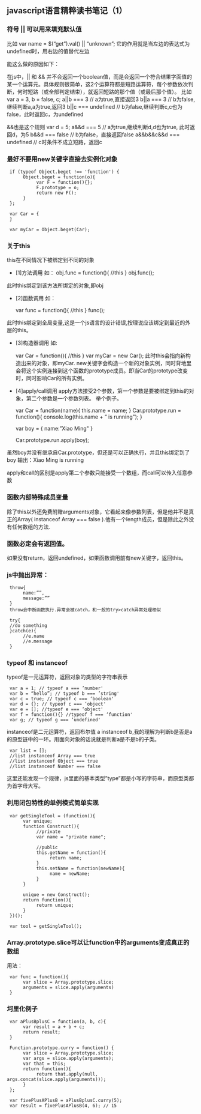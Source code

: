 ## javascript语言精粹读书笔记（1）

### 符号 || 可以用来填充默认值

比如
var name = $(“get”).val() || “unknown”;
它的作用就是当左边的表达式为undefined时，用右边的值替代左边

能这么做的原因如下：

在js中，|| 和 && 并不会返回一个boolean值，而是会返回一个符合结果字面值的某一个运算元。具体规则很简单，这2个运算符都是短路运算符，每个参数依次判断，何时短路（或全部判定结束），就返回短路的那个值（或最后那个值）。
比如
var a = 3, b = false, c;
a||b === 3 // a为true,直接返回3
b||a === 3 // b为false,继续判断a,a为true,返回3
b||c === undefined // b为false,继续判断c,c也为false，此时返回c，为undefined

&&也是这个规则
var d = 5;
a&&d === 5 // a为true,继续判断d,d也为true, 此时返回d，为5
b&&d === false // b为false，直接返回false
a&&b&&c&&d === undefined // c时条件不成立短路，返回c


### 最好不要用new关键字直接去实例化对象
     if (typeof Object.beget !== 'function') {
          Object.beget = function(o){
               var F = function(){};     
               F.prototype = o;
               return new F();
          }
     };

     var Car = {
     }

     var myCar = Object.beget(Car);


### 关于this
this在不同情况下被绑定到不同的对象

* [1]方法调用
如：
     obj.func = function(){
          //this
     }
     obj.func();

此时this绑定到该方法所绑定的对象,即obj

* [2]函数调用
如：

     var func = function(){
          //this
     }
     func();

此时this绑定到全局变量,这是一个js语言的设计错误,按理说应该绑定到最近的外层的this。

* [3]构造器调用
如:

     var Car = function(){
          //this
     }
     var myCar = new Car();
此时this会指向新构造出来的对象，即myCar.
new关键字会构造一个新的对象实例，同时背地里会将这个实例连接到这个函数的prototype成员。即当Car的prototype改变时，同时影响Car的所有实例。

* [4]apply/call调用
apply方法接受2个参数，第一个参数是要被绑定到this的对象，第二个参数是一个参数列表。
举个例子。

     var Car = function(name){
          this.name = name;
     }
     Car.prototype.run = function(){
          console.log(this.name + “ is running");
     }

     var boy = {
          name:”Xiao Ming"
     }

     Car.prototype.run.apply(boy);

虽然boy并没有继承自Car.prototype，但还是可以正确执行，并且this绑定到了boy
输出：Xiao Ming is running

apply和call的区别是apply第二个参数只能接受一个数组，而call可以传入任意参数


### 函数内部特殊成员变量 
除了this以外还免费附赠arguments对象，它看起来像参数列表，但是他并不是真正的Array( instanceof Array === false ).他有一个length成员，但是除此之外没有任何数组的方法.


### 函数必定会有返回值。
如果没有return，返回undefined，如果函数调用前有new关键字，返回this。


### js中抛出异常：

     throw{
          name:””,
          message:””
     }
     throw会中断函数执行.异常会被catch，和一般的try>catch异常处理相似

     try{
     //do something
     }catch(e){
          //e.name
          //e.message
     }


### typeof 和 instanceof 

typeof是一元运算符，返回对象的类型的字符串表示

     var a = 1; // typeof a === ’number'
     var b = “hello”; // typeof b === ’string'
     var c = true; // typeof c === ‘boolean'
     var d = {}; // typeof c === ‘object'
     var e = []; //typeof e === ‘object'
     var f = function(){} //typeof f === ‘function'
     var g; // typeof g === ‘undefined'

instanceof是二元运算符，返回布尔值
a instanceof b,我的理解为判断b是否是a的原型链中的一环。用面向对象的话说就是判断a是不是b的子类。

     var list = [];
     //list instanceof Array === true
     //list instanceof Object === true
     //list instanceof Number === false

这里还能发现一个规律，js里面的基本类型”type”都是小写的字符串，而原型类都为首字母大写。



### 利用闭包特性的单例模式简单实现

     var getSingleTool = (function(){
          var unique;
          function Construct(){
               //private
               var name = "private name";

               //public
               this.getName = function(){
                    return name;
               }
               this.setName = function(newName){
                    name = newName;
               }
          }

          unique = new Construct();
          return function(){
               return unique;
          }
     })();

     var tool = getSingleTool();


### Array.prototype.slice可以让function中的arguments变成真正的数组
用法：

     var func = function(){
          var slice = Array.prototype.slice;
          arguments = slice.apply(arguments)
     }

### 坷里化例子

     var aPlusBplusC = function(a, b, c){
          var result = a + b + c;
          return result;
     }

     Function.prototype.curry = function() {
          var slice = Array.prototype.slice;
          var args = slice.apply(arguments);
          var that = this;
          return function(){
               return that.apply(null, args.concat(slice.apply(arguments)));
          }
     };

     var fivePlusAPlusB = aPlusBplusC.curry(5);
     var result = fivePlusAPlusB(4, 6); // 15


